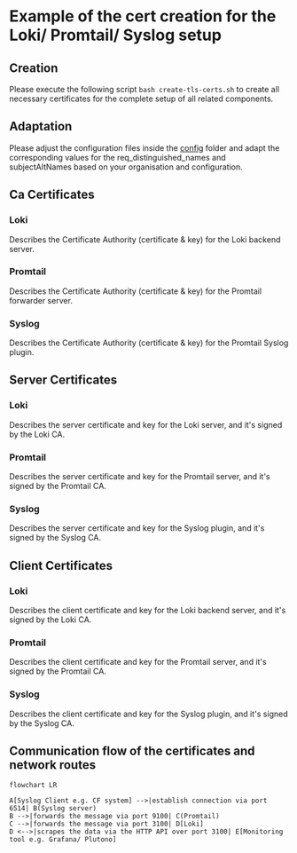 # Example of the cert creation for the Loki/ Promtail/ Syslog setup

## Creation

Please execute the following script `bash create-tls-certs.sh` to create all necessary certificates for the complete setup of all related components.

## Adaptation

Please adjust the configuration files inside the [config](./config) folder and adapt the corresponding values for the req_distinguished_names and subjectAltNames based on your organisation and configuration. 

## Ca Certificates

### Loki

Describes the Certificate Authority (certificate & key) for the Loki backend server.

### Promtail

Describes the Certificate Authority (certificate & key) for the Promtail forwarder server.

### Syslog

Describes the Certificate Authority (certificate & key) for the Promtail Syslog plugin.

## Server Certificates

### Loki

Describes the server certificate and key for the Loki server, and it's signed by the Loki CA.

### Promtail

Describes the server certificate and key for the Promtail server, and it's signed by the Promtail CA.

### Syslog

Describes the server certificate and key for the Syslog plugin, and it's signed by the Syslog CA.

## Client Certificates

### Loki

Describes the client certificate and key for the Loki backend server, and it's signed by the Loki CA.

### Promtail

Describes the client certificate and key for the Promtail server, and it's signed by the Promtail CA.

### Syslog

Describes the client certificate and key for the Syslog plugin, and it's signed by the Syslog CA.

## Communication flow of the certificates and network routes

```mermaid
flowchart LR

A[Syslog Client e.g. CF system] -->|establish connection via port 6514| B(Syslog server)
B -->|forwards the message via port 9100| C(Promtail)
C -->|forwards the message via port 3100| D[Loki]
D <-->|scrapes the data via the HTTP API over port 3100| E[Monitoring tool e.g. Grafana/ Plutono]
```

